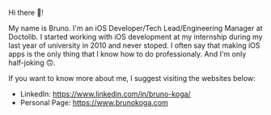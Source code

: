 Hi there 👋!

My name is Bruno. I'm an iOS Developer/Tech Lead/Engineering Manager at Doctolib.
I started working with iOS development at my internship during my last year of university in 2010 and never stoped. I often say that making iOS apps is the only thing that I know how to do professionaly. And I'm only half-joking 🙃.

If you want to know more about me, I suggest visiting the websites below:

- LinkedIn: https://www.linkedin.com/in/bruno-koga/
- Personal Page: https://www.brunokoga.com
